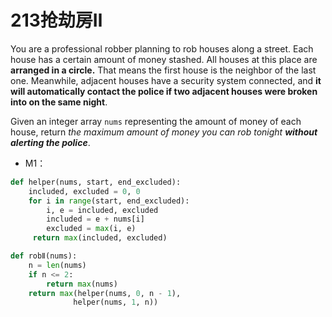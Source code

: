 # 213抢劫房Ⅱ

You are a professional robber planning to rob houses along a street. Each house has a certain amount of money stashed. All houses at this place are **arranged in a circle.** That means the first house is the neighbor of the last one. Meanwhile, adjacent houses have a security system connected, and **it will automatically contact the police if two adjacent houses were broken into on the same night**.

Given an integer array `nums` representing the amount of money of each house, return *the maximum amount of money you can rob tonight **without alerting the police***.



* M1：

```PYTHON
def helper(nums, start, end_excluded):
    included, excluded = 0, 0
    for i in range(start, end_excluded):
        i, e = included, excluded
        included = e + nums[i]
        excluded = max(i, e)
     return max(included, excluded)

def robⅡ(nums):
    n = len(nums)
    if n <= 2:
        return max(nums)
   	return max(helper(nums, 0, n - 1), 
              helper(nums, 1, n))
```

